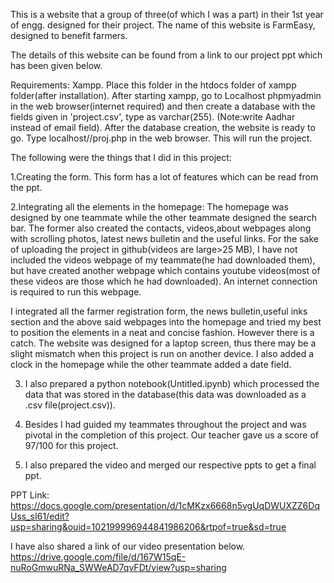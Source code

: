 This is a website that a group of three(of which I was  a part) in their 1st year of engg. designed for their project. The name of this website is FarmEasy, designed to benefit farmers.

The details of this website can be found from a link to our project ppt which has been given below. 

Requirements: Xampp. Place this folder in the htdocs folder of xampp folder(after installation). After starting xampp, go to Localhost phpmyadmin in the web browser(internet required) and then create a database with the fields given in 'project.csv', type as varchar(255). (Note:write Aadhar instead of email field). After the database creation, the website is ready to go. Type localhost/<your directory name which is inside htdocs>/proj.php in the web browser. This will run the project.

The following were the things that I did in this project:

1.Creating the form. This form has a lot of features which can be read from the ppt.
      
2.Integrating all the elements in the homepage: The homepage was designed by one teammate while the other teammate designed  the search bar. The former also created the contacts, videos,about webpages along with scrolling photos, latest news bulletin and the useful links. For the sake of uploading the project in github(videos are large>25 MB), I have not included the videos webpage    of my teammate(he had downloaded them), but have created another webpage which contains youtube videos(most of these videos are those which he had downloaded). An internet connection is required to run this webpage. 
     
I integrated all the farmer registration form, the news bulletin,useful inks section and the above said webpages into the homepage and tried my best to position the elements in a neat and concise fashion. However there is a catch. The website was designed for a laptop screen, thus there may be a slight mismatch when this project is run on another device. I also added a clock in the homepage while the other teammate added a date field.
      
3. I also prepared a python notebook(Untitled.ipynb) which processed the data that was stored in the database(this data was downloaded as a .csv file(project.csv)).
      
4. Besides I had guided my teammates throughout the project and was pivotal in the completion of this project. Our teacher gave us a score of 97/100 for this project. 
      
5. I also prepared the video and merged our respective ppts to get a final ppt.

PPT Link:
https://docs.google.com/presentation/d/1cMKzx6668n5vgUqDWUXZZ6DqUss_sI61/edit?usp=sharing&ouid=102199996944841986206&rtpof=true&sd=true

I have also shared a link of our video presentation below.
https://drive.google.com/file/d/167W15qE-nuRoGmwuRNa_SWWeAD7qvFDt/view?usp=sharing
